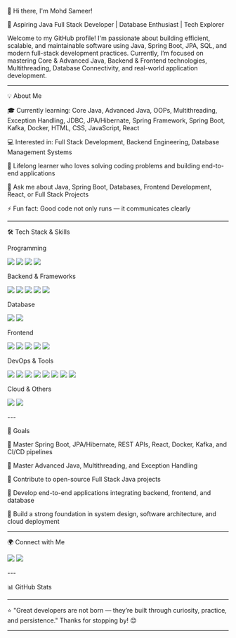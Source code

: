 👋 Hi there, I'm Mohd Sameer!

🚀 Aspiring Java Full Stack Developer | Database Enthusiast | Tech Explorer

Welcome to my GitHub profile!
I'm passionate about building efficient, scalable, and maintainable software using Java, Spring Boot, JPA, SQL, and modern full-stack development practices.
Currently, I’m focused on mastering Core & Advanced Java, Backend & Frontend technologies, Multithreading, Database Connectivity, and real-world application development.


---

💡 About Me

🎓 Currently learning:
Core Java, Advanced Java, OOPs, Multithreading, Exception Handling, JDBC, JPA/Hibernate, Spring Framework, Spring Boot, Kafka, Docker, HTML, CSS, JavaScript, React

💻 Interested in: Full Stack Development, Backend Engineering, Database Management Systems

🌱 Lifelong learner who loves solving coding problems and building end-to-end applications

💬 Ask me about Java, Spring Boot, Databases, Frontend Development, React, or Full Stack Projects

⚡ Fun fact: Good code not only runs — it communicates clearly


---

🛠️ Tech Stack & Skills

Programming

<p float="left">
  <img src="https://img.shields.io/badge/Core%20Java-blue?style=for-the-badge" />
  <img src="https://img.shields.io/badge/Advanced%20Java-blue?style=for-the-badge" />
  <img src="https://img.shields.io/badge/C-blue?style=for-the-badge" />
  <img src="https://img.shields.io/badge/C++-blue?style=for-the-badge" />
</p>Backend & Frameworks

<p float="left">
  <img src="https://img.shields.io/badge/Spring%20Framework-blue?style=for-the-badge" />
  <img src="https://img.shields.io/badge/Spring%20Boot-blue?style=for-the-badge" />
  <img src="https://img.shields.io/badge/JPA/Hibernate-blue?style=for-the-badge" />
  <img src="https://img.shields.io/badge/REST%20APIs-blue?style=for-the-badge" />
  <img src="https://img.shields.io/badge/Kafka-blue?style=for-the-badge" />
</p>Database

<p float="left">
  <img src="https://img.shields.io/badge/MySQL-blue?style=for-the-badge" />
  <img src="https://img.shields.io/badge/SQL-blue?style=for-the-badge" />
</p>Frontend

<p float="left">
  <img src="https://img.shields.io/badge/HTML-blue?style=for-the-badge" />
  <img src="https://img.shields.io/badge/CSS-blue?style=for-the-badge" />
  <img src="https://img.shields.io/badge/JavaScript-blue?style=for-the-badge" />
  <img src="https://img.shields.io/badge/React-blue?style=for-the-badge" />
  <img src="https://img.shields.io/badge/Bootstrap-blue?style=for-the-badge" />
</p>DevOps & Tools

<p float="left">
  <img src="https://img.shields.io/badge/Docker-blue?style=for-the-badge" />
  <img src="https://img.shields.io/badge/Git-blue?style=for-the-badge" />
  <img src="https://img.shields.io/badge/GitHub-blue?style=for-the-badge" />
  <img src="https://img.shields.io/badge/Maven-blue?style=for-the-badge" />
  <img src="https://img.shields.io/badge/Gradle-blue?style=for-the-badge" />
  <img src="https://img.shields.io/badge/Eclipse-blue?style=for-the-badge" />
  <img src="https://img.shields.io/badge/VS%20Code-blue?style=for-the-badge" />
  <img src="https://img.shields.io/badge/Postman-blue?style=for-the-badge" />
</p>Cloud & Others

<p float="left">
  <img src="https://img.shields.io/badge/AWS-blue?style=for-the-badge" />
  <img src="https://img.shields.io/badge/CI/CD-blue?style=for-the-badge" />
</p>
---

🎯 Goals

🔹 Master Spring Boot, JPA/Hibernate, REST APIs, React, Docker, Kafka, and CI/CD pipelines

🔹 Master Advanced Java, Multithreading, and Exception Handling

🔹 Contribute to open-source Full Stack Java projects

🔹 Develop end-to-end applications integrating backend, frontend, and database

🔹 Build a strong foundation in system design, software architecture, and cloud deployment


---

🌍 Connect with Me

<p float="left">
  <a href="https://www.linkedin.com/in/mohammad-sameer-158106278?utm_source=share&utm_campaign=share_via&utm_content=profile&utm_medium=android_app"><img src="https://img.shields.io/badge/LinkedIn-blue?style=for-the-badge&logo=linkedin&logoColor=white" /></a>
  <a href="mailto:yourmail@example.com"><img src="https://img.shields.io/badge/Email-red?style=for-the-badge&logo=gmail&logoColor=white" /></a>
</p>
---

📊 GitHub Stats


---

⭐ "Great developers are not born — they’re built through curiosity, practice, and persistence."
Thanks for stopping by! 😊


---
